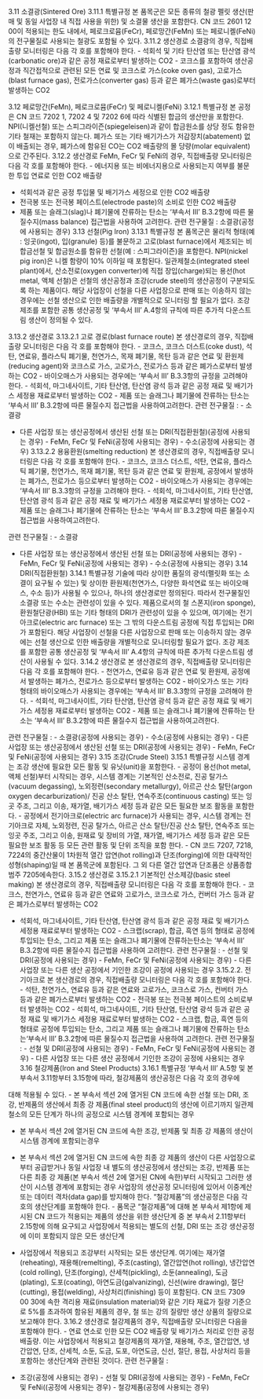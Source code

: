 3.11 소결광(Sintered Ore)
3.11.1 특별규정
본 품목군은 모든 종류의 철광 펠릿 생산(판매 및 동일 사업장 내 직접 사용을 위한) 및 소결물 생산을 포함한다. CN 코드 2601 12 00이 적용되는 한도 내에서, 페로크로뮴(FeCr), 페로망간(FeMn) 또는 페로니켈(FeNi)의 전구물질로 사용되는 철광도 포함될 수 있다.
3.11.2 생산경로
소결광의 경우, 직접배출량 모니터링은 다음 각 호를 포함해야 한다. - 석회석 및 기타 탄산염 또는 탄산염 광석(carbonatic ore)과 같은 공정 재료로부터 발생하는 CO2 - 코크스를 포함하여 생산공정과 직간접적으로 관련된 모든 연료 및 코크스로 가스(coke oven gas), 고로가스(blast furnace gas), 전로가스(converter gas) 등과 같은 폐가스(waste gas)로부터 발생하는 CO2

3.12 페로망간(FeMn), 페로크로뮴(FeCr) 및 페로니켈(FeNi)
3.12.1 특별규정
본 공정은 CN 코드 7202 1, 7202 4 및 7202 6에 따라 식별된 합금의 생산만을 포함한다. NPI(니켈선철)
또는 스피그라이즌(spiegeleisen)과 같이 합금원소를 상당 정도 함유한 기타 철재는 포함하지 않는다. 폐가스 또는 기타 배기가스가 저감장치(abatement) 없이 배출되는 경우, 폐가스에 함유된 CO는 CO2 배출량의 몰 당량(molar equivalent)으로 간주된다.
3.12.2 생산경로
FeMn, FeCr 및 FeNi의 경우, 직접배출량 모니터링은 다음 각 호를 포함해야 한다. - 에너지용 또는 비에너지용으로 사용되는지 여부를 불문한 투입 연료로 인한 CO2 배출량

- 석회석과 같은 공정 투입물 및 배기가스 세정으로 인한 CO2 배출량
- 전극봉 또는 전극봉 페이스트(electrode paste)의 소비로 인한 CO2 배출량
- 제품 또는 슬래그(slag)나 폐기물에 잔류하는 탄소는 ‘부속서 Ⅲ’ B.3.2항에 따른 물질수지(mass
balance) 접근법을 사용하여 고려한다. 관련 전구물질 : 소결광(공정에 사용되는 경우)
3.13 선철(Pig Iron)
3.13.1 특별규정
본 품목군은 물리적 형태(예 : 잉곳(ingot), 입(granule) 등)를 불문하고 고로(blast furnace)에서 제조되는
비합금선철 및 합금원소를 함유한 선철(예 : 스피그라이즌)을 포함한다. NPI(nickel pig iron)은 니켈 함량이
10% 이하일 때 포함된다. 일관제철소(integrated steel plant)에서, 산소전로(oxygen converter)에 직접
장입(charge)되는 용선(hot metal, 액체 선철)은 선철의 생산공정과 조강(crude steel)의 생산공정이 구분되도록 하는 제품이다. 해당 사업장이 선철을 다른 사업장으로 판매 또는 이송하지 않는 경우에는 선철 생산으로 인한 배출량을 개별적으로 모니터링 할 필요가 없다. 조강 제조를 포함한 공통 생산공정 및 ‘부속서 Ⅲ’
A.4항의 규칙에 따른 추가적 다운스트림 생산이 정의될 수 있다.

3.13.2 생산경로
3.13.2.1 고로 경로(blast furnace route)
본 생산경로의 경우, 직접배출량 모니터링은 다음 각 호를 포함해야 한다. - 코크스, 코크스 더스트(coke dust), 석탄, 연료유, 플라스틱 폐기물, 천연가스, 목재 폐기물, 목탄 등과
같은 연료 및 환원제(reducing agent)와 코크스로 가스, 고로가스, 전로가스 등과 같은 폐가스로부터 발생하는 CO2 - 바이오매스가 사용되는 경우에는 ‘부속서 Ⅲ’ B.3.3항의 규정을 고려해야 한다. - 석회석, 마그네사이트, 기타 탄산염, 탄산염 광석 등과 같은 공정 재료 및 배기가스 세정용 재료로부터 발생하는 CO2 - 제품 또는 슬래그나 폐기물에 잔류하는 탄소는 ‘부속서 Ⅲ’ B.3.2항에 따른 물질수지 접근법을 사용하여고려한다. 관련 전구물질 : - 소결광

- 다른 사업장 또는 생산공정에서 생산된 선철 또는 DRI(직접환원철)(공정에 사용되는 경우) - FeMn, FeCr 및 FeNi(공정에 사용되는 경우) - 수소(공정에 사용되는 경우)
3.13.2.2 용융환원(smelting reduction)
본 생산경로의 경우, 직접배출량 모니터링은 다음 각 호를 포함해야 한다. - 코크스, 코크스 더스트, 석탄, 연료유, 플라스틱 폐기물, 천연가스, 목재 폐기물, 목탄 등과 같은 연료 및
환원제, 공정에서 발생하는 폐가스, 전로가스 등으로부터 발생하는 CO2 - 바이오매스가 사용되는 경우에는 ‘부속서 Ⅲ’ B.3.3항의 규정을 고려해야 한다. - 석회석, 마그네사이트, 기타 탄산염, 탄산염 광석 등과 같은 공정 재료 및 배기가스 세정용 재료로부터
발생하는 CO2 - 제품 또는 슬래그나 폐기물에 잔류하는 탄소는 ‘부속서 Ⅲ’ B.3.2항에 따른 물질수지 접근법을 사용하여고려한다.

관련 전구물질 : - 소결광

- 다른 사업장 또는 생산공정에서 생산된 선철 또는 DRI(공정에 사용되는 경우) - FeMn, FeCr 및 FeNi(공정에 사용되는 경우) - 수소(공정에 사용되는 경우)
3.14 DRI(직접환원철)
3.14.1 특별규정
기술에 따라 상이한 품질의 광석(펠릿화 또는 소결이 요구될 수 있는) 및 상이한 환원제(천연가스, 다양한 화석연료 또는 바이오매스, 수소 등)가 사용될 수 있으나, 하나의 생산경로만 정의된다. 따라서 전구물질인 소결광
또는 수소는 관련성이 있을 수 있다. 제품으로서의 철 스폰지(iron sponge), 환원철단광(HBI) 또는 기타 형태의 DRI가 관련성이 있을 수 있으며, 여기에는 전기아크로(electric arc furnace) 또는 그 밖의 다운스트림
공정에 직접 투입되는 DRI가 포함된다. 해당 사업장이 선철을 다른 사업장으로 판매 또는 이송하지 않는 경우에는 선철 생산으로 인한 배출량을 개별적으로 모니터링할 필요가 없다. 조강 제조를 포함한 공통 생산공정 및 ‘부속서 Ⅲ’ A.4항의 규칙에 따른 추가적
다운스트림 생산이 사용될 수 있다. 3.14.2 생산경로
본 생산경로의 경우, 직접배출량 모니터링은 다음 각 호를 포함해야 한다. - 천연가스, 연료유 등과 같은 연료 및 환원제, 공정에서 발생하는 폐가스, 전로가스 등으로부터 발생하는
CO2 - 바이오가스 또는 기타 형태의 바이오매스가 사용되는 경우에는 ‘부속서 Ⅲ’ B.3.3항의 규정을 고려해야 한다. - 석회석, 마그네사이트, 기타 탄산염, 탄산염 광석 등과 같은 공정 재료 및 배기가스 세정용 재료로부터
발생하는 CO2 - 제품 또는 슬래그나 폐기물에 잔류하는 탄소는 ‘부속서 Ⅲ’ B.3.2항에 따른 물질수지 접근법을 사용하여고려한다.

관련 전구물질 : - 소결광(공정에 사용되는 경우) - 수소(공정에 사용되는 경우) - 다른 사업장 또는 생산공정에서 생산된 선철 또는 DRI(공정에 사용되는 경우) - FeMn, FeCr 및 FeNi(공정에 사용되는 경우)
3.15 조강(Crude Steel)
3.15.1 특별규정
시스템 경계는 조강 생산에 필요한 모든 활동 및 유닛(unit)을 포함한다. - 공정이 용선(hot metal, 액체 선철)부터 시작되는 경우, 시스템 경계는 기본적인 산소전로, 진공 탈가스(vacuum
degassing), 노외정련(secondary metallurgy), 아르곤 산소 탈탄(argon oxygen decarburization)/ 진공
산소 탈탄, 연속주조(continuous casting) 또는 잉곳 주조, 그리고 이송, 재가열, 배기가스 세정 등과 같은
모든 필요한 보조 활동을 포함한다. - 공정에서 전기아크로(electric arc furnace)가 사용되는 경우, 시스템 경계는 전기아크로 자체, 노외정련, 진공 탈가스, 아르곤 산소 탈탄/진공 산소 탈탄, 연속주조 또는 잉곳 주조, 그리고 이송, 원재료 및 장비의
가열, 재가열, 배기가스 세정 등과 같은 모든 필요한 보조 활동 등 모든 관련 활동 및 단위 조직을 포함
한다. - CN 코드 7207, 7218, 7224의 중간산물이 1차원적 열간 압연(hot rolling)과 단조(forging)에 의한 대략적인 성형(shaping)일 때 본 품목군에 포함된다. 그 외 다른 열간 압연과 단조품은 상품종합범주 7205에속한다.
3.15.2 생산경로
3.15.2.1 기본적인 산소제강(basic steel making)
본 생산경로의 경우, 직접배출량 모니터링은 다음 각 호를 포함해야 한다. - 코크스, 천연가스, 연료유 등과 같은 연료와 고로가스, 코크스로 가스, 컨버터 가스 등과 같은 폐가스로부터
발생하는 CO2

- 석회석, 마그네사이트, 기타 탄산염, 탄산염 광석 등과 같은 공정 재료 및 배기가스 세정용 재료로부터
발생하는 CO2 - 스크랩(scrap), 합금, 흑연 등의 형태로 공정에 투입되는 탄소, 그리고 제품 또는 슬래그나 폐기물에 잔류하는탄소는 ‘부속서 Ⅲ’ B.3.2항에 따른 물질수지 접근법을 사용하여 고려한다. 관련 전구물질 : - 선철 및 DRI(공정에 사용되는 경우) - FeMn, FeCr 및 FeNi(공정에 사용되는 경우) - 다른 사업장 또는 다른 생산 공정에서 기인한 조강이 공정에 사용되는 경우
3.15.2.2. 전기아크로
본 생산경로의 경우, 직접배출량 모니터링은 다음 각 호를 포함해야 한다. - 석탄, 천연가스, 연료유 등과 같은 연료와 고로가스, 코크스로 가스, 컨버터 가스 등과 같은 폐가스로부터
발생하는 CO2 - 전극봉 또는 전극봉 페이스트의 소비로부터 발생하는 CO2 - 석회석, 마그네사이트, 기타 탄산염, 탄산염 광석 등과 같은 공정 재료 및 배기가스 세정용 재료로부터
발생하는 CO2 - 스크랩, 합금, 흑연 등의 형태로 공정에 투입되는 탄소, 그리고 제품 또는 슬래그나 폐기물에 잔류하는 탄소는‘부속서 Ⅲ’ B.3.2항에 따른 물질수지 접근법을 사용하여 고려한다. 관련 전구물질 : - 선철 및 DRI(공정에 사용되는 경우) - FeMn, FeCr 및 FeNi(공정에 사용되는 경우) - 다른 사업장 또는 다른 생산 공정에서 기인한 조강이 공정에 사용되는 경우
3.16 철강제품(Iron and Steel Products)
3.16.1 특별규정
‘부속서 Ⅲ’ A.5항 및 본 부속서 3.11항부터 3.15항에 따라, 철강제품의 생산공정은 다음 각 호의 경우에

대해 적용될 수 있다. - 본 부속서 섹션 2에 열거된 CN 코드에 속한 선철 또는 DRI, 조강, 반제품의 생산에서 최종 강 제품(final
steel product)의 생산에 이르기까지 일관제철소의 모든 단계가 하나의 공정으로 시스템 경계에 포함되는
경우

- 본 부속서 섹션 2에 열거된 CN 코드에 속한 조강, 반제품 및 최종 강 제품의 생산이 시스템 경계에 포함되는경우
- 본 부속서 섹션 2에 열거된 CN 코드에 속한 최종 강 제품의 생산이 다른 사업장으로부터 공급받거나 동일
사업장 내 별도의 생산공정에서 생산되는 조강, 반제품 또는 다른 최종 강 제품(본 부속서 섹션 2에 열거된
CN에 속한)부터 시작되고 그러한 생산이 시스템 경계에 포함되는 경우
사업장의 생산공정 모니터링에 있어서 이중계산 또는 데이터 격차(data gap)를 방지해야 한다. “철강제품”의
생산공정은 다음 각 호의 생산단계를 포함해야 한다. - 품목군 “철강제품”에 대해 본 부속서 제1항에 제시된 CN 코드가 적용되는 제품의 생산을 위한 생산단계
중 본 부속서 2.11항부터 2.15항에 의해 요구되고 사업장에서 적용되는 별도의 선철, DRI 또는 조강 생산공정에 이미 포함되지 않은 모든 생산단계
- 사업장에서 적용되고 조강부터 시작되는 모든 생산단계. 여기에는 재가열(reheating), 재용해(remelting), 주조(casting), 열간압연(hot rolling), 냉간압연(cold rolling), 단조(forging), 산세척(pickling), 소둔(annealing), 도금(plating), 도포(coating), 아연도금(galvanizing), 신선(wire drawing), 절단(cutting),
용접(welding), 사상처리(finishing) 등이 포함된다. CN 코드 7309 00 30에 속한 격리용 재료(insulation material)와 같은 기타 재료가 질량 기준으로 5%를
초과하여 함유된 제품의 경우, 철 또는 강의 질량만 생산 상품의 질량으로 보고해야 한다.
3.16.2 생산경로
철강제품의 경우, 직접배출량 모니터링은 다음을 포함해야 한다. - 연료 연소로 인한 모든 CO2 배출량 및 배기가스 처리로 인한 공정 배출량. 이는 사업장에서 적용되고 철강제품의 재가열, 재용해, 주조, 열간압연, 냉간압연, 단조, 산세척, 소둔, 도금, 도포, 아연도금, 신선, 절단, 용접, 사상처리 등을 포함하는 생산단계와 관련된 것이다. 관련 전구물질 :

- 조강(공정에 사용되는 경우) - 선철 및 DRI(공정에 사용되는 경우) - FeMn, FeCr 및 FeNi((공정에 사용되는 경우) - 철강제품(공정에 사용되는 경우)